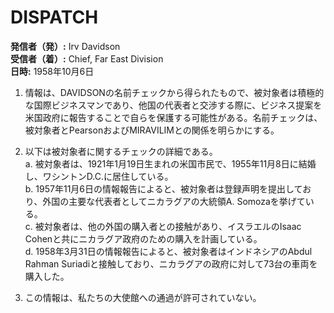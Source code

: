 # DISPATCH

**発信者（発）:** Irv Davidson  
**受信者（着）:** Chief, Far East Division  
**日時:** 1958年10月6日  

1. 情報は、DAVIDSONの名前チェックから得られたもので、被対象者は積極的な国際ビジネスマンであり、他国の代表者と交渉する際に、ビジネス提案を米国政府に報告することで自らを保護する可能性がある。名前チェックは、被対象者とPearsonおよびMIRAVILIMとの関係を明らかにする。

2. 以下は被対象者に関するチェックの詳細である。  
   a. 被対象者は、1921年1月19日生まれの米国市民で、1955年11月8日に結婚し、ワシントンD.C.に居住している。  
   b. 1957年11月6日の情報報告によると、被対象者は登録声明を提出しており、外国の主要な代表者としてニカラグアの大統領A. Somozaを挙げている。  
   c. 被対象者は、他の外国の購入者との接触があり、イスラエルのIsaac Cohenと共にニカラグア政府のための購入を計画している。  
   d. 1958年3月31日の情報報告によると、被対象者はインドネシアのAbdul Rahman Suriadiと接触しており、ニカラグアの政府に対して73台の車両を購入した。

3. この情報は、私たちの大使館への通過が許可されていない。